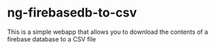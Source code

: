 # ng-firebasedb-to-csv
This is a simple webapp that allows you to download the contents of a firebase database to a CSV file
